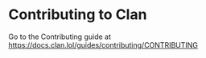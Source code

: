 # Contributing to Clan

<!-- Local file: docs/CONTRIBUTING.md -->
Go to the Contributing guide at https://docs.clan.lol/guides/contributing/CONTRIBUTING